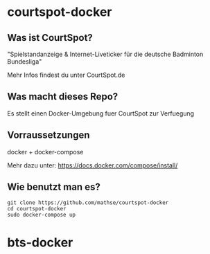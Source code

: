 # courtspot-docker

## Was ist CourtSpot?

"Spielstandanzeige & Internet-Liveticker für die deutsche Badminton Bundesliga"

Mehr Infos findest du unter CourtSpot.de

## Was macht dieses Repo?

Es stellt einen Docker-Umgebung fuer CourtSpot zur Verfuegung

## Vorraussetzungen

docker + docker-compose

Mehr dazu unter:
https://docs.docker.com/compose/install/

## Wie benutzt man es?

    git clone https://github.com/mathse/courtspot-docker
    cd courtspot-docker
    sudo docker-compose up
# bts-docker
